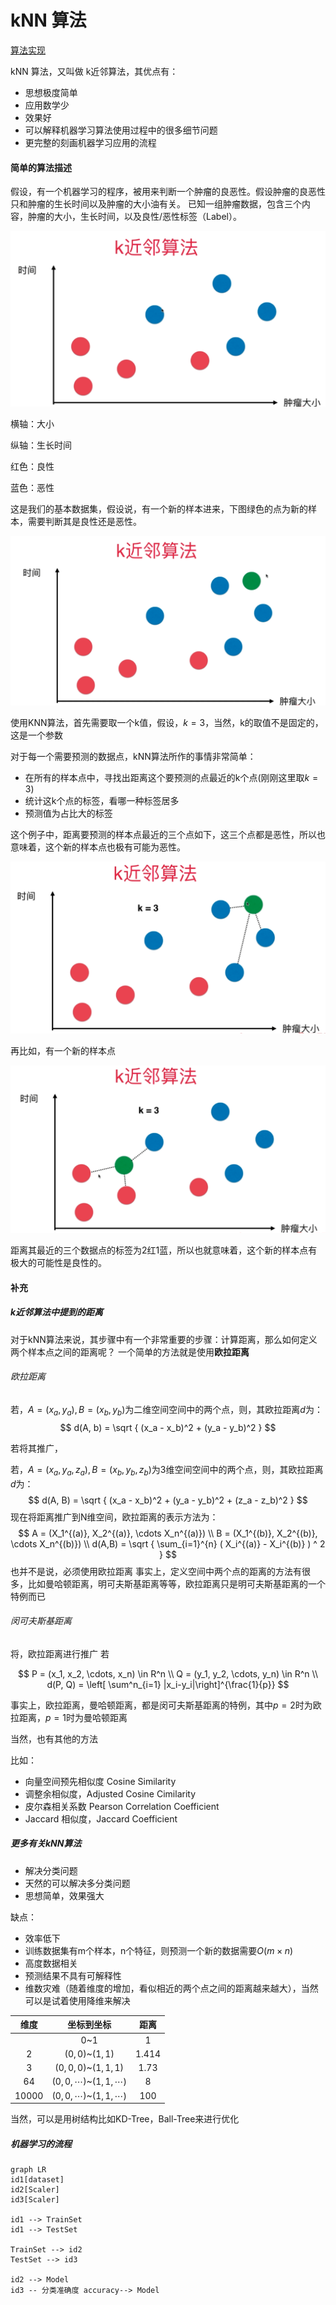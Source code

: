 # kNN 算法

[算法实现](../modules/KNN.py)

kNN 算法，又叫做 k近邻算法，其优点有：

* 思想极度简单
* 应用数学少
* 效果好
* 可以解释机器学习算法使用过程中的很多细节问题
* 更完整的刻画机器学习应用的流程

#### 简单的算法描述
假设，有一个机器学习的程序，被用来判断一个肿瘤的良恶性。假设肿瘤的良恶性只和肿瘤的生长时间以及肿瘤的大小油有关。
已知一组肿瘤数据，包含三个内容，肿瘤的大小，生长时间，以及良性/恶性标签（Label）。

<p style="align:center"><img src="./pngs/kNN_1.png" style="zoom:50%; "/></p>



横轴：大小

纵轴：生长时间

红色：良性

蓝色：恶性


这是我们的基本数据集，假设说，有一个新的样本进来，下图绿色的点为新的样本，需要判断其是良性还是恶性。

<p style="align=center"> <img src="./pngs/kNN_2.png" style="zoom:50%; "></img></p>

使用KNN算法，首先需要取一个k值，假设，$k = 3$，当然，k的取值不是固定的，这是一个参数

对于每一个需要预测的数据点，kNN算法所作的事情非常简单：

* 在所有的样本点中，寻找出距离这个要预测的点最近的k个点(刚刚这里取$k=3$)
* 统计这k个点的标签，看哪一种标签居多
* 预测值为占比大的标签

这个例子中，距离要预测的样本点最近的三个点如下，这三个点都是恶性，所以也意味着，这个新的样本点也极有可能为恶性。  
<p style="align=center"> <img src="./pngs/kNN_3.png" style="zoom:50%; "></img></p>

再比如，有一个新的样本点

<p style="align=center"> <img src="./pngs/kNN_4.png" style="zoom:50%; "></img></p>

距离其最近的三个数据点的标签为2红1蓝，所以也就意味着，这个新的样本点有极大的可能性是良性的。

#### 补充
##### k近邻算法中提到的距离

对于kNN算法来说，其步骤中有一个非常重要的步骤：计算距离，那么如何定义两个样本点之间的距离呢？
一个简单的方法就是使用**欧拉距离**
###### 欧拉距离
若，$A=(x_a, y_a), B=(x_b, y_b)$为二维空间空间中的两个点，则，其欧拉距离$d$为：
$$
d(A, b) = \sqrt {
	(x_a - x_b)^2 + (y_a - y_b)^2
	}
$$

若将其推广，

若，$A=(x_a, y_a, z_a), B=(x_b, y_b, z_b)$为3维空间空间中的两个点，则，其欧拉距离$d$为：
$$
d(A, B) = \sqrt {
	(x_a - x_b)^2 + (y_a - y_b)^2 + (z_a - z_b)^2
    }
$$
现在将距离推广到N维空间，欧拉距离的表示方法为：
$$
A = (X_1^{(a)}, X_2^{(a)}, \cdots X_n^{(a)})  \\
B = (X_1^{(b)}, X_2^{(b)}, \cdots X_n^{(b)}) \\
d(A,B) = \sqrt {
	\sum_{i=1}^{n} (
		X_i^{(a)} - X_i^{(b)}
	) ^ 2
}
$$
也并不是说，必须使用欧拉距离
事实上，定义空间中两个点的距离的方法有很多，比如曼哈顿距离，明可夫斯基距离等等，欧拉距离只是明可夫斯基距离的一个特例而已
###### 闵可夫斯基距离

将，欧拉距离进行推广
若

$$
P = (x_1, x_2, \cdots, x_n) \in R^n \\
Q = (y_1, y_2, \cdots, y_n) \in R^n \\
d(P, Q) = \left[ \sum^n_{i=1} |x_i-y_i|\right]^{\frac{1}{p}}
$$

事实上，欧拉距离，曼哈顿距离，都是闵可夫斯基距离的特例，其中$p=2$时为欧拉距离，$p=1$时为曼哈顿距离



当然，也有其他的方法

比如：

* 向量空间预先相似度 Cosine Similarity
* 调整余相似度，Adjusted Cosine Cimilarity
* 皮尔森相关系数 Pearson Correlation Coefficient
* Jaccard 相似度，Jaccard Coefficient

##### 更多有关kNN算法

* 解决分类问题
* 天然的可以解决多分类问题
* 思想简单，效果强大

缺点：

* 效率低下
* 训练数据集有m个样本，n个特征，则预测一个新的数据需要$O(m\times n)$
* 高度数据相关
* 预测结果不具有可解释性
* 维数灾难（随着维度的增加，看似相近的两个点之间的距离越来越大），当然可以是试着使用降维来解决

| 维度  |           坐标到坐标           | 距离  |
| :---: | :----------------------------: | :---: |
|       |              0~1               |   1   |
|   2   |        $(0,0)$~$(1, 1)$        | 1.414 |
|   3   |      $(0,0,0)$~$(1, 1,1)$      | 1.73  |
|  64   | $(0,0,\cdots)$~$(1, 1,\cdots)$ |   8   |
| 10000 | $(0,0,\cdots)$~$(1, 1,\cdots)$ |  100  |

当然，可以是用树结构比如KD-Tree，Ball-Tree来进行优化



##### 机器学习的流程

```mermaid
graph LR
id1[dataset]
id2[Scaler]
id3[Scaler]

id1 --> TrainSet
id1 --> TestSet

TrainSet --> id2
TestSet --> id3

id2 --> Model
id3 -- 分类准确度 accuracy--> Model
```




